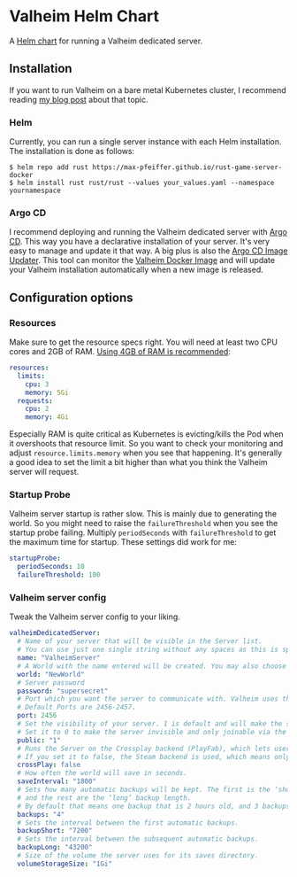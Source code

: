 # Valheim Helm Chart
A [Helm chart](https://helm.sh/) for running a Valheim dedicated server.

## Installation
If you want to run Valheim on a bare metal Kubernetes cluster, I recommend reading
[my blog post](https://max-pfeiffer.github.io/blog/hosting-game-servers-on-bare-metal-kubernetes-with-kube-vip.html)
about that topic.

### Helm
Currently, you can run a single server instance with each Helm installation. The installation is done as follows:
```shell
$ helm repo add rust https://max-pfeiffer.github.io/rust-game-server-docker
$ helm install rust rust/rust --values your_values.yaml --namespace yournamespace 
```

### Argo CD
I recommend deploying and running the Valheim dedicated server with [Argo CD](https://argoproj.github.io/cd/). This way
you have a declarative installation of your server. It's very easy to manage and update it that way.
A big plus is also the [Argo CD Image Updater](https://github.com/argoproj-labs/argocd-image-updater). This tool can
monitor the [Valheim Docker Image](https://hub.docker.com/r/pfeiffermax/valheim-dedicated-server) and will update your
Valheim installation automatically when a new image is released.

## Configuration options
### Resources
Make sure to get the resource specs right. You will need at least two CPU cores and 2GB of RAM.
[Using 4GB of RAM is recommended](https://valheim.fandom.com/wiki/Dedicated_servers#Requirements):
```yaml
resources:
  limits:
    cpu: 3
    memory: 5Gi
  requests:
    cpu: 2
    memory: 4Gi
```
Especially RAM is quite critical as Kubernetes is evicting/kills the Pod when it overshoots that resource limit. So
you want to check your monitoring and adjust `resource.limits.memory` when you see that happening. It's generally a
good idea to set the limit a bit higher than what you think the Valheim server will request.

### Startup Probe
Valheim server startup is rather slow. This is mainly due to generating the world. So you might need to raise the
`failureThreshold` when you see the startup probe failing. Multiply `periodSeconds` with `failureThreshold` to get
the maximum time for startup. These settings did work for me:
```yaml
startupProbe:
  periodSeconds: 10
  failureThreshold: 100
```

### Valheim server config
Tweak the Valheim server config to your liking. 
```yaml
valheimDedicatedServer:
  # Name of your server that will be visible in the Server list.
  # You can use just one single string without any spaces as this is specified as command line option.
  name: "ValheimServer"
  # A World with the name entered will be created. You may also choose an already existing World by entering its name.
  world: "NewWorld"
  # Server password
  password: "supersecret"
  # Port which you want the server to communicate with. Valheim uses the specified Port AND specified Port+1.
  # Default Ports are 2456-2457.
  port: 2456
  # Set the visibility of your server. 1 is default and will make the server visible in the browser.
  # Set it to 0 to make the server invisible and only joinable via the ‘Join IP’-button.
  public: "1"
  # Runs the Server on the Crossplay backend (PlayFab), which lets users from any platform join.
  # If you set it to false, the Steam backend is used, which means only Steam users can see and join the Server.
  crossPlay: false
  # How often the world will save in seconds.
  saveInterval: "1800"
  # Sets how many automatic backups will be kept. The first is the ‘short’ backup length,
  # and the rest are the ‘long’ backup length.
  # By default that means one backup that is 2 hours old, and 3 backups that are 12 hours apart.
  backups: "4"
  # Sets the interval between the first automatic backups.
  backupShort: "7200"
  # Sets the interval between the subsequent automatic backups.
  backupLong: "43200"
  # Size of the volume the server uses for its saves directory.
  volumeStorageSize: "1Gi"
```